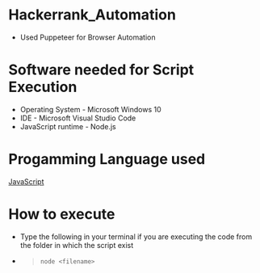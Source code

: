 # Hackerrank_Automation
- Used Puppeteer for Browser Automation

# Software needed for Script Execution
- Operating System - Microsoft Windows 10
- IDE - Microsoft Visual Studio Code
- JavaScript runtime - Node.js

# Progamming Language used
[JavaScript](https://www.w3schools.com/js/DEFAULT.asp)


# How to execute
- Type the following in your terminal if you are executing the code from the folder in which the script exist
- > `node <filename>`

